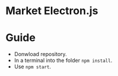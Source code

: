 # Market Electron.js

# Guide
- Donwload repository.
- In a terminal into the folder `npm install`.
- Use `npm start`.
